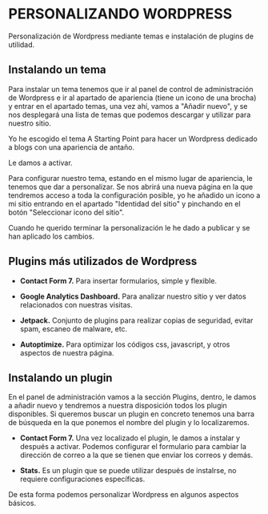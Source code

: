 # PERSONALIZANDO WORDPRESS

Personalización de Wordpress mediante temas e instalación de plugins de utilidad.

## Instalando un tema

Para instalar un tema tenemos que ir al panel de control de administración de Wordpress e ir al apartado de apariencia (tiene un icono de una brocha) y entrar en el apartado temas, una vez ahí, vamos a "Añadir nuevo", y se nos desplegará una lista de temas que podemos descargar y utilizar para nuestro sitio.

Yo he escogido el tema A Starting Point para hacer un Wordpress dedicado a blogs con una apariencia de antaño.

Le damos a activar.

Para configurar nuestro tema, estando en el mismo lugar de apariencia, le tenemos que dar a personalizar. Se nos abrirá una nueva página en la que tendremos acceso a toda la configuración posible, yo he añadido un icono a mi sitio entrando en el apartado "Identidad del sitio" y pinchando en el botón "Seleccionar icono del sitio".

Cuando he querido terminar la personalización le he dado a publicar y se han aplicado los cambios.

## Plugins más utilizados de Wordpress

- **Contact Form 7.** Para insertar formularios, simple y flexible.

- **Google Analytics Dashboard.** Para analizar nuestro sitio y ver datos relacionados con nuestras visitas.

- **Jetpack.** Conjunto de plugins para realizar copias de seguridad, evitar spam, escaneo de malware, etc.

- **Autoptimize.** Para optimizar los códigos css, javascript, y otros aspectos de nuestra página.

## Instalando un plugin

En el panel de administración vamos a la sección Plugins, dentro, le damos a añadir nuevo y tendremos a nuestra disposición todos los plugin disponibles. Si queremos buscar un plugin en concreto tenemos una barra de búsqueda en la que ponemos el nombre del plugin y lo localizaremos.

- **Contact Form 7.** Una vez localizado el plugin, le damos a instalar y después a activar. Podemos configurar el formulario para cambiar la dirección de correo a la que se tienen que enviar los correos y demás.

- **Stats.** Es un plugin que se puede utilizar después de instalrse, no requiere configuraciones específicas.

De esta forma podemos personalizar Wordpress en algunos aspectos básicos.
